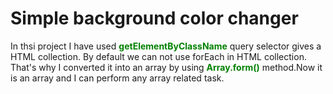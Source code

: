 # Simple background color changer


In thsi project I have used  <b style="color:green">getElementByClassName</b> query selector gives a HTML collection. By default we can not use forEach
in HTML collection. That's why I converted it into an array by using <b style="color:green">Array.form()</b> method.Now it is an array and I can perform any array related task.
